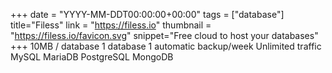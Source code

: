 +++
date = "YYYY-MM-DDT00:00:00+00:00"
tags = ["database"]
title="Filess"
link = "https://filess.io"
thumbnail = "https://filess.io/favicon.svg"
snippet="Free cloud to host your databases"
+++
10MB / database
1 database
1 automatic backup/week
Unlimited traffic
MySQL
MariaDB
PostgreSQL
MongoDB
